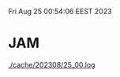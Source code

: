 Fri Aug 25 00:54:06 EEST 2023
# JAM
<a href='./cache/202308/25_00.log'>./cache/202308/25_00.log</a>
